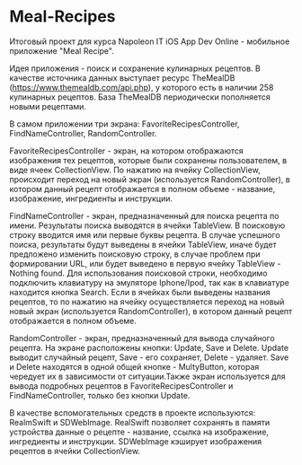 # Meal-Recipes
Итоговый проект для курса Napoleon IT iOS App Dev Online - мобильное приложение "Meal Recipe".

Идея приложения - поиск и сохранение кулинарных рецептов. В качестве источника данных выступает ресурс TheMealDB (https://www.themealdb.com/api.php),
у которого есть в наличии 258 кулинарных рецептов. База TheMealDB периодически пополняется новыми рецептами.

В самом приложении три экрана: FavoriteRecipesController, FindNameController, RandomController.

FavoriteRecipesController - экран, на котором отображаются изображения тех рецептов, которые были сохранены пользователем, в виде ячеек CollectionView. По нажатию на ячейку CollectionView,
происходит переход на новый экран (используется RandomController), в котором данный рецепт отображается в полном объеме - название, изображение, ингредиенты и инструкции.

FindNameController - экран, предназначенный для поиска рецепта по имени. Результаты поиска выводятся в ячейки TableView. 
В поисковую строку вводится имя или первые буквы рецепта. В случае успешного поиска, результаты будут выведены в ячейки TableView, иначе будет предложено изменить поисковую строку,
в случае проблем при формировании URL, или будет выведено в первую ячейку TableView - Nothing found. Для использования поисковой строки, необходимо подключить клавиатуру на эмуляторе Iphone/Ipod,
так как в клавиатуре находится кнопка Search. Если в ячейках были выведены названия рецептов, то по нажатию на ячейку осуществляется переход на новый новый экран (используется RandomController), в котором данный рецепт отображается в полном объеме.

RandomController - экран, предназначенный для вывода случайного рецепта. 
На экране расположены кнопки: Update, Save и Delete. Update выводит случайный рецепт, Save - его сохраняет, Delete - удаляет. Save и Delete находятся в одной общей кнопке - MultyButton, которая чередует их
в зависимости от ситуации.Также экран используется для вывода подробных рецептов в FavoriteRecipesController и FindNameController, только без кнопки Update.

В качестве вспомогательных средств в проекте используются: RealmSwift и SDWebImage. RealSwift позволяет сохранять в памяти устройства данные о рецепте - название, ссылка на изображение,
ингредиенты и инструкции. SDWebImage кэширует изображения рецептов в ячейки CollectionView.
